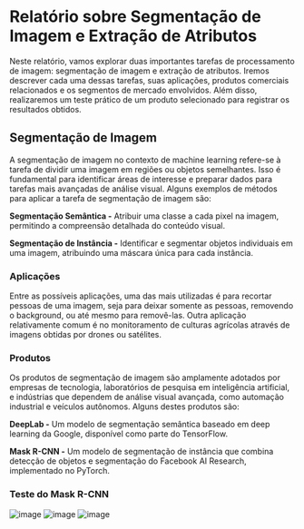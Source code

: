 # Relatório sobre Segmentação de Imagem e Extração de Atributos
Neste relatório, vamos explorar duas importantes tarefas de processamento de imagem: segmentação de imagem e extração de atributos. Iremos descrever cada uma dessas tarefas, suas aplicações, produtos comerciais relacionados e os segmentos de mercado envolvidos. Além disso, realizaremos um teste prático de um produto selecionado para registrar os resultados obtidos.

## Segmentação de Imagem
A segmentação de imagem no contexto de machine learning refere-se à tarefa de dividir uma imagem em regiões ou objetos semelhantes. Isso é fundamental para identificar áreas de interesse e preparar dados para tarefas mais avançadas de análise visual. Alguns exemplos de métodos para aplicar a tarefa de segmentação de imagem são:

**Segmentação Semântica -** Atribuir uma classe a cada pixel na imagem, permitindo a compreensão detalhada do conteúdo visual.

**Segmentação de Instância -** Identificar e segmentar objetos individuais em uma imagem, atribuindo uma máscara única para cada instância.

### Aplicações

Entre as possíveis aplicações, uma das mais utilizadas é para recortar pessoas de uma imagem, seja para deixar somente as pessoas, removendo o background, ou até mesmo para removê-las. Outra aplicação relativamente comum é no monitoramento de culturas agrícolas através de imagens obtidas por drones ou satélites.

### Produtos

Os produtos de segmentação de imagem são amplamente adotados por empresas de tecnologia, laboratórios de pesquisa em inteligência artificial, e indústrias que dependem de análise visual avançada, como automação industrial e veículos autônomos. Alguns destes produtos são:

**DeepLab -** Um modelo de segmentação semântica baseado em deep learning da Google, disponível como parte do TensorFlow.

**Mask R-CNN -** Um modelo de segmentação de instância que combina detecção de objetos e segmentação do Facebook AI Research, implementado no PyTorch.

### Teste do Mask R-CNN
![image](https://github.com/BartonThomas/sem-3/assets/99219127/e3212508-29c5-49c2-a69b-40313c7b00c0)
![image](https://github.com/BartonThomas/sem-3/assets/99219127/ff34c0ff-6492-44d6-8e58-824954743f75)
![image](https://github.com/BartonThomas/sem-3/assets/99219127/7d2ff542-7e59-48d5-9473-f4a75d72142c)
